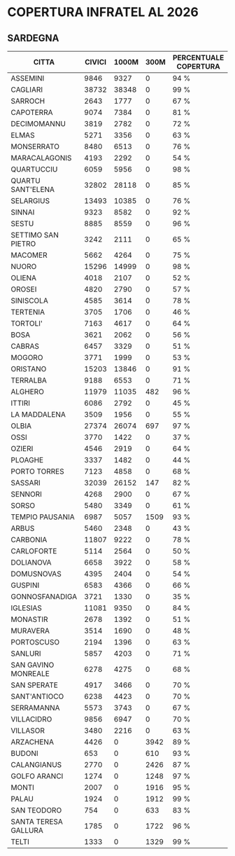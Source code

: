 # COPERTURA INFRATEL AL 2026
## SARDEGNA

| CITTA | CIVICI | 1000M | 300M | PERCENTUALE COPERTURA |
| ----------| ------ | ------ | ------- | ---- |
| ASSEMINI | 9846 | 9327 | 0 | 94 % |
| CAGLIARI | 38732 | 38348 | 0 | 99 % |
| SARROCH | 2643 | 1777 | 0 | 67 % |
| CAPOTERRA | 9074 | 7384 | 0 | 81 % |
| DECIMOMANNU | 3819 | 2782 | 0 | 72 % |
| ELMAS | 5271 | 3356 | 0 | 63 % |
| MONSERRATO | 8480 | 6513 | 0 | 76 % |
| MARACALAGONIS | 4193 | 2292 | 0 | 54 % |
| QUARTUCCIU | 6059 | 5956 | 0 | 98 % |
| QUARTU SANT'ELENA | 32802 | 28118 | 0 | 85 % |
| SELARGIUS | 13493 | 10385 | 0 | 76 % |
| SINNAI | 9323 | 8582 | 0 | 92 % |
| SESTU | 8885 | 8559 | 0 | 96 % |
| SETTIMO SAN PIETRO | 3242 | 2111 | 0 | 65 % |
| MACOMER | 5662 | 4264 | 0 | 75 % |
| NUORO | 15296 | 14999 | 0 | 98 % |
| OLIENA | 4018 | 2107 | 0 | 52 % |
| OROSEI | 4820 | 2790 | 0 | 57 % |
| SINISCOLA | 4585 | 3614 | 0 | 78 % |
| TERTENIA | 3705 | 1706 | 0 | 46 % |
| TORTOLI' | 7163 | 4617 | 0 | 64 % |
| BOSA | 3621 | 2062 | 0 | 56 % |
| CABRAS | 6457 | 3329 | 0 | 51 % |
| MOGORO | 3771 | 1999 | 0 | 53 % |
| ORISTANO | 15203 | 13846 | 0 | 91 % |
| TERRALBA | 9188 | 6553 | 0 | 71 % |
| ALGHERO | 11979 | 11035 | 482 | 96 % |
| ITTIRI | 6086 | 2792 | 0 | 45 % |
| LA MADDALENA | 3509 | 1956 | 0 | 55 % |
| OLBIA | 27374 | 26074 | 697 | 97 % |
| OSSI | 3770 | 1422 | 0 | 37 % |
| OZIERI | 4546 | 2919 | 0 | 64 % |
| PLOAGHE | 3337 | 1482 | 0 | 44 % |
| PORTO TORRES | 7123 | 4858 | 0 | 68 % |
| SASSARI | 32039 | 26152 | 147 | 82 % |
| SENNORI | 4268 | 2900 | 0 | 67 % |
| SORSO | 5480 | 3349 | 0 | 61 % |
| TEMPIO PAUSANIA | 6987 | 5057 | 1509 | 93 % |
| ARBUS | 5460 | 2348 | 0 | 43 % |
| CARBONIA | 11807 | 9222 | 0 | 78 % |
| CARLOFORTE | 5114 | 2564 | 0 | 50 % |
| DOLIANOVA | 6658 | 3922 | 0 | 58 % |
| DOMUSNOVAS | 4395 | 2404 | 0 | 54 % |
| GUSPINI | 6583 | 4366 | 0 | 66 % |
| GONNOSFANADIGA | 3721 | 1330 | 0 | 35 % |
| IGLESIAS | 11081 | 9350 | 0 | 84 % |
| MONASTIR | 2678 | 1392 | 0 | 51 % |
| MURAVERA | 3514 | 1690 | 0 | 48 % |
| PORTOSCUSO | 2194 | 1396 | 0 | 63 % |
| SANLURI | 5857 | 4203 | 0 | 71 % |
| SAN GAVINO MONREALE | 6278 | 4275 | 0 | 68 % |
| SAN SPERATE | 4917 | 3466 | 0 | 70 % |
| SANT'ANTIOCO | 6238 | 4423 | 0 | 70 % |
| SERRAMANNA | 5573 | 3743 | 0 | 67 % |
| VILLACIDRO | 9856 | 6947 | 0 | 70 % |
| VILLASOR | 3480 | 2216 | 0 | 63 % |
| ARZACHENA | 4426 | 0 | 3942 | 89 % |
| BUDONI | 653 | 0 | 610 | 93 % |
| CALANGIANUS | 2770 | 0 | 2426 | 87 % |
| GOLFO ARANCI | 1274 | 0 | 1248 | 97 % |
| MONTI | 2007 | 0 | 1916 | 95 % |
| PALAU | 1924 | 0 | 1912 | 99 % |
| SAN TEODORO | 754 | 0 | 633 | 83 % |
| SANTA TERESA GALLURA | 1785 | 0 | 1722 | 96 % |
| TELTI | 1333 | 0 | 1329 | 99 % |

